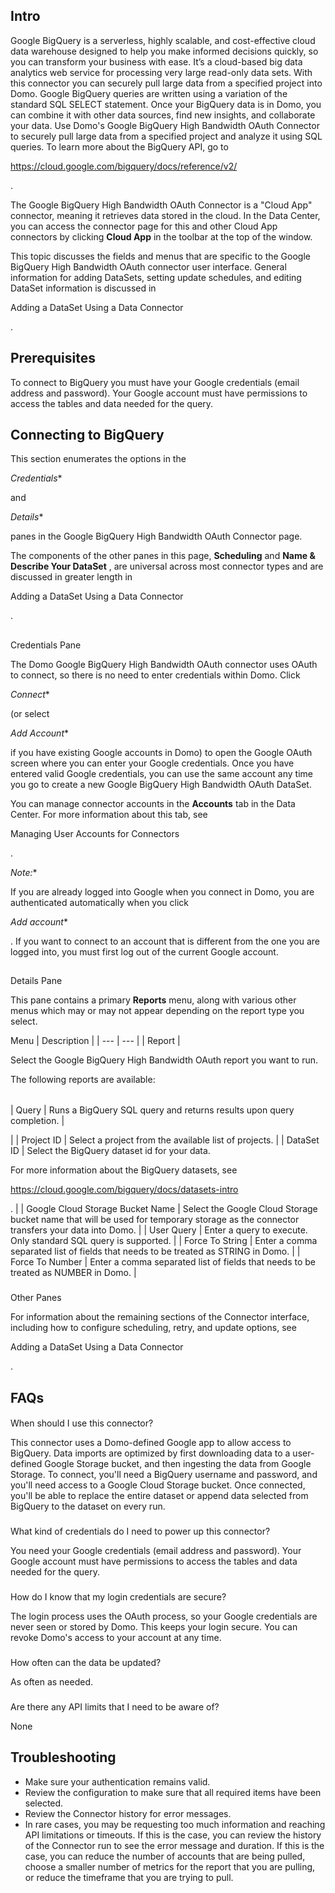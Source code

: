 

Intro
-------

Google BigQuery is a serverless, highly scalable, and cost-effective cloud data warehouse designed to help you make informed decisions quickly, so you can transform your business with ease. It’s a cloud-based big data analytics web service for processing very large read-only data sets. With this connector you can securely pull large data from a specified project into Domo. Google BigQuery queries are written using a variation of the standard SQL SELECT statement. Once your BigQuery data is in Domo, you can combine it with other data sources, find new insights, and collaborate your data. Use Domo's Google BigQuery High Bandwidth OAuth Connector to securely pull large data from a specified project and analyze it using SQL queries. To learn more about the BigQuery API, go to

https://cloud.google.com/bigquery/docs/reference/v2/

.


 The Google BigQuery High Bandwidth OAuth Connector is a "Cloud App" connector, meaning it retrieves data stored in the cloud. In the Data Center, you can access the connector page for this and other Cloud App connectors by clicking
 **Cloud App**
 in the toolbar at the top of the window.


 This topic discusses the fields and menus that are specific to the Google BigQuery High Bandwidth OAuth connector user interface. General information for adding DataSets, setting update schedules, and editing DataSet information is discussed in

Adding a DataSet Using a Data Connector

.


 Prerequisites
---------------


 To connect to BigQuery you must have your Google credentials (email address and password). Your Google account must have permissions to access the tables and data needed for the query.


 Connecting to BigQuery
-------------------------


 This section enumerates the options in the

*Credentials**

and

*Details**

panes in the Google BigQuery High Bandwidth OAuth Connector page.

The components of the other panes in this page,
 **Scheduling**
 and
 **Name & Describe Your DataSet**
 , are universal across most connector types and are discussed in greater length in

Adding a DataSet Using a Data Connector

.

##
 Credentials Pane


 The Domo Google BigQuery High Bandwidth OAuth connector uses OAuth to connect, so there is no need to enter credentials within Domo. Click

*Connect**

(or select

*Add Account**

if you have existing Google accounts in Domo) to open the Google OAuth screen where you can enter your Google credentials. Once you have entered valid Google credentials, you can use the same account any time you go to create a new Google BigQuery High Bandwidth OAuth DataSet.

You can manage connector accounts in the
 **Accounts**
 tab in the Data Center. For more information about this tab, see

Managing User Accounts for Connectors

.

*Note:**

If you are already logged into Google when you connect in Domo, you are authenticated automatically when you click

*Add account**

. If you want to connect to an account that is different from the one you are logged into, you must first log out of the current Google account.

##
 Details Pane

This pane contains a primary
 **Reports**
 menu, along with various other menus which may or may not appear depending on the report type you select.


 Menu
  |
 Description
  |
| --- | --- |
|
 Report
  |

Select the Google BigQuery High Bandwidth OAuth report you want to run.

The following reports are available:


|  |  |
| --- | --- |
|
 Query
  |
 Runs a BigQuery SQL query and returns results upon query completion.
  |

|
|
 Project ID
  |
 Select a project from the available list of projects.
  |
|
 DataSet ID
  |
 Select the BigQuery dataset id for your data.


 For more information about the BigQuery datasets, see

https://cloud.google.com/bigquery/docs/datasets-intro

.
  |
|
 Google Cloud Storage Bucket Name
  |
 Select the Google Cloud Storage bucket name that will be used for temporary storage as the connector transfers your data into Domo.
  |
|
 User Query
  |
 Enter a query to execute. Only standard SQL query is supported.
  |
|
 Force To String
  |
 Enter a comma separated list of fields that needs to be treated as STRING in Domo.
  |
|
 Force To Number
  |
 Enter a comma separated list of fields that needs to be treated as NUMBER in Domo.
  |


###
 Other Panes

For information about the remaining sections of the Connector interface, including how to configure scheduling, retry, and update options, see

Adding a DataSet Using a Data Connector

.


 FAQs
------


####
 When should I use this connector?

This connector uses a Domo-defined Google app to allow access to BigQuery. Data imports are optimized by first downloading data to a user-defined Google Storage bucket, and then ingesting the data from Google Storage. To connect, you'll need a BigQuery username and password, and you'll need access to a Google Cloud Storage bucket. Once connected, you'll be able to replace the entire dataset or append data selected from BigQuery to the dataset on every run.

###
 What kind of credentials do I need to power up this connector?

You need your Google credentials (email address and password). Your Google account must have permissions to access the tables and data needed for the query.

###
 How do I know that my login credentials are secure?

The login process uses the OAuth process, so your Google credentials are never seen or stored by Domo. This keeps your login secure. You can revoke Domo's access to your account at any time.

###
 How often can the data be updated?

As often as needed.

###
 Are there any API limits that I need to be aware of?

None


 Troubleshooting
-----------------


* Make sure your authentication remains valid.
* Review the configuration to make sure that all required items have been selected.
* Review the Connector history for error messages.
* In rare cases, you may be requesting too much information and reaching API limitations or timeouts. If this is the case, you can review the history of the Connector run to see the error message and duration. If this is the case, you can reduce the number of accounts that are being pulled, choose a smaller number of metrics for the report that you are pulling, or reduce the timeframe that you are trying to pull.


